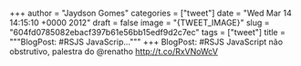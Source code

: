 
+++
author = "Jaydson Gomes"
categories = ["tweet"]
date = "Wed Mar 14 14:15:10 +0000 2012"
draft = false
image = "{TWEET_IMAGE}"
slug = "604fd0785082ebacf397b61e56bb15edf9d2c7ec"
tags = ["tweet"]
title = """BlogPost: #RSJS JavaScrip..."""
+++
BlogPost: #RSJS JavaScript não obstrutivo, palestra do @renatho http://t.co/RxVNoWcV
